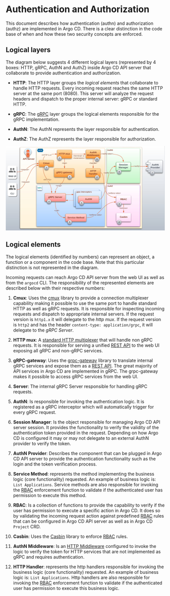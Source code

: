 # Authentication and Authorization

This document describes how authentication (authn) and authorization
(authz) are implemented in Argo CD. There is a clear distinction in
the code base of when and how these two security concepts are
enforced.

## Logical layers

The diagram below suggests 4 different logical layers (represented by
4 boxes: HTTP, gRPC, AuthN and AuthZ) inside Argo CD API server that
collaborate to provide authentication and authorization. 

- **HTTP**: The HTTP layer groups the *logical elements* that
  collaborate to handle HTTP requests. Every incoming request reaches
  the same HTTP server at the same port (8080). This server will
  analyze the request headers and dispatch to the proper internal
  server: gRPC or standard HTTP.

- **gRPC**: The [gRPC][4] layer groups the logical elements responsible for
  the gRPC implementation.

- **AuthN**: The AuthN represents the layer responsible for
  authentication.

- **AuthZ**: The AuthZ represents the layer responsible for
  authorization.

![Argo CD Architecture](../../assets/argocd-arch-authn-authz.jpg)

## Logical elements

The logical elements (identified by numbers) can represent an object,
a function or a component in the code base. Note that this particular
distinction is not represented in the diagram.

Incoming requests can reach Argo CD API server from the web UI as well
as from the `argocd` CLI. The responsibility of the represented
elements are described below with their respective numbers:

1. **Cmux**: Uses the [cmux][1] library to provide a connection
   multiplexer capability making it possible to use the same port to
   handle standard HTTP as well as gRPC requests. It is responsible
   for inspecting incoming requests and dispatch to appropriate
   internal servers. If the request version is `http1.x` it will
   delegate to the *http mux*. If the request version is `http2` and
   has the header `content-type: application/grpc`, it will delegate
   to the *gRPC Server*.

1. **HTTP mux**: A [standard HTTP multiplexer][8] that will handle non
   gRPC requests. It is responsible for serving a unified [REST
   API][3] to the web UI exposing all gRPC and non-gRPC services.

1. **gRPC-gateway**: Uses the [grpc-gateway][2] library to translate
   internal gRPC services and expose them as a [REST API][3]. The
   great majority of API services in Argo CD are implemented in gRPC.
   The grpc-gateway makes it possible to access gRPC services from the
   web UI.

1. **Server**: The internal gRPC Server responsible for handling gRPC
   requests.

1. **AuthN**: Is responsible for invoking the authentication logic. It
   is registered as a gRPC interceptor which will automatically
   trigger for every gRPC request.

1. **Session Manager**: Is the object responsible for managing Argo CD
   API server session. It provides the functionality to verify the
   validity of the authentication token provided in the request.
   Depending on how Argo CD is configured it may or may not delegate
   to an external AuthN provider to verify the token.

1. **AuthN Provider**: Describes the component that can be plugged in
   Argo CD API server to provide the authentication functionality such
   as the login and the token verification process.

1. **Service Method**: represents the method implementing the business
   logic (core functionality) requested. An example of business logic
   is: `List Applications`. Service methods are also responsible for
   invoking the [RBAC][7] enforcement function to validate if the
   authenticated user has permission to execute this method.

1. **RBAC**: Is a collection of functions to provide the capability to
   verify if the user has permission to execute a specific action in
   Argo CD. It does so by validating the incoming request action
   against predefined [RBAC][7] rules that can be configured in Argo CD
   API server as well as in Argo CD `Project` CRD.

1. **Casbin**: Uses the [Casbin][5] library to enforce [RBAC][7] rules.

1. **AuthN Middleware**: Is an [HTTP Middleware][6] configured to
   invoke the logic to verify the token for HTTP services that are not
   implemented as gRPC and requires authentication.

1. **HTTP Handler**: represents the http handlers responsible for
   invoking the business logic (core functionality) requested. An
   example of business logic is: `List Applications`. Http handlers
   are also responsible for invoking the [RBAC][7] enforcement function to
   validate if the authenticated user has permission to execute this
   business logic.

[1]: https://github.com/soheilhy/cmux
[2]: https://github.com/grpc-ecosystem/grpc-gateway
[3]: https://en.wikipedia.org/wiki/Representational_state_transfer
[4]: https://grpc.io/
[5]: https://casbin.org/
[6]: https://github.com/golang/go/wiki/LearnServerProgramming#middleware
[7]: https://en.wikipedia.org/wiki/Role-based_access_control
[8]: https://pkg.go.dev/net/http#ServeMux
